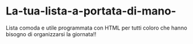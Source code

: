 # La-tua-lista-a-portata-di-mano-
Lista comoda e utile programmata con HTML per tutti coloro che hanno bisogno di organizzarsi la giornata!!
